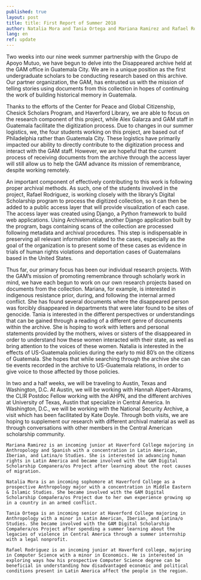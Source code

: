 ```yaml
---
published: true
layout: post
title: title: First Report of Summer 2018
author: Natalia Mora and Tania Ortega and Mariana Ramirez and Rafael Rodriguez
lang: en
ref: update
---
```

Two weeks into our nine week summer partnership with the Grupo de Apoyo Mutuo, we have begun to delve into the Disappeared archive held at the GAM office in Guatemala City. We are in a unique position as the first undergraduate scholars to be conducting research based on this archive. Our partner organization, the GAM, has entrusted us with the mission of telling stories using documents from this collection in hopes of continuing the work of building historical memory in Guatemala. 

Thanks to the efforts of the Center for Peace and Global Citizenship, Chesick Scholars Program, and Haverford Library, we are able to focus on the research component of this project, while Alex Galarza and GAM staff in Guatemala facilitate the digitization process. Due to changes in our summer logistics, we, the four students working on this project, are based out of Philadelphia rather than Guatemala City. These logistics have primarily impacted our ability to directly contribute to the digitization process and interact with the GAM staff. However, we are hopeful that the current process of receiving documents from the archive through the access layer will still allow us to help the GAM advance its mission of remembrance, despite working remotely.

An important component of effectively contributing to this work is following proper archival methods. As such, one of the students involved in the project, Rafael Rodriguez, is working closely with the library’s Digital Scholarship program to process the digitized collection, so it can then be added to a public access layer that will provide visualization of each case. The access layer was created using Django, a Python framework to build web applications. Using Archivematica, another Django application built by the program, bags containing scans of the collection are processed following metadata and archival procedures. This step is indispensable in preserving all relevant information related to the cases, especially as the goal of the organization is to present some of these cases as evidence in trials of human rights violations and deportation cases of Guatemalans based in the United States.

Thus far, our primary focus has been our individual research projects. With the GAM’s mission of promoting remembrance through scholarly work in mind, we have each begun to work on our own research projects based on documents from the collection. Mariana, for example, is interested in indigenous resistance prior, during, and following the internal armed conflict. She has found several documents where the disappeared person was forcibly disappeared in departments that were later found to be sites of genocide. Tania is interested in the different perspectives or understandings that can be gained through a reading of a different genre of documents within the archive. She is hoping to work with letters and personal statements provided by the mothers, wives or sisters of the disappeared in order to understand how these women interacted with their state, as well as bring attention to the voices of these women. Natalia is interested in the effects of US-Guatemala policies during the early to mid 80’s  on the citizens of Guatemala. She hopes that while searching through the archive she can tie events recorded in the archive to US-Guatemala relations, in order to give voice to those affected by those policies.

In two and a half weeks, we will be traveling to Austin, Texas and Washington, D.C. At Austin, we will be working with Hannah Alpert-Abrams, the CLIR Postdoc Fellow working with the AHPN, and the different archives at University of Texas, Austin that specialize in Central America. In Washington, D.C., we will be working with the National Security Archive, a visit which has been facilitated by Kate Doyle. Through both visits, we are hoping to supplement our research with different archival material as well as through conversations with other members in the Central American scholarship community. 


	Mariana Ramirez is an incoming junior at Haverford College majoring in Anthropology and Spanish with a concentration in Latin American, Iberian, and Latina/o Studies. She is interested in advancing human rights in Latin America and became involved with the GAM Digital Scholarship Companera/os Project after learning about the root causes of migration. 

	Natalia Mora is an incoming sophomore at Haverford College as a prospective Anthropology major with a concentration in Middle Eastern & Islamic Studies. She became involved with the GAM Digital Scholarship Compañera/os Project due to her own experience growing up in a country in an armed conflict. 

	Tania Ortega is an incoming senior at Haverford College majoring in Anthropology with a minor in Latin American, Iberian, and Latina/o Studies. She became involved with the GAM Digital Scholarship Compañera/os Project after spending a summer learning about the legacies of violence in Central America through a summer internship with a legal nonprofit. 

	Rafael Rodriguez is an incoming junior at Haverford college, majoring in Computer Science with a minor in Economics. He is interested in exploring ways how his prospective Computer Science degree can be beneficial in understanding how disadvantaged economic and political conditions present in Latin America affect the people in the region.
